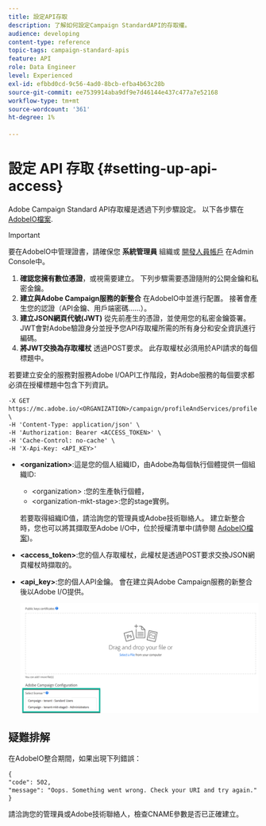 ```yaml
---
title: 設定API存取
description: 了解如何設定Campaign StandardAPI的存取權。
audience: developing
content-type: reference
topic-tags: campaign-standard-apis
feature: API
role: Data Engineer
level: Experienced
exl-id: efbbd0cd-9c56-4ad0-8bcb-efba4b63c28b
source-git-commit: ee7539914aba9df9e7d46144e437c477a7e52168
workflow-type: tm+mt
source-wordcount: '361'
ht-degree: 1%

---
```


# 設定 API 存取 {#setting-up-api-access}

Adobe Campaign Standard API存取權是透過下列步驟設定。 以下各步驟在 [AdobeIO檔案](https://www.adobe.io/authentication/auth-methods.html#!AdobeDocs/adobeio-auth/master/AuthenticationOverview/ServiceAccountIntegration.md).

>[!IMPORTANT]
>
>要在AdobeIO中管理證書，請確保您 <b>系統管理員</b> 組織或 [開發人員帳戶](https://helpx.adobe.com/enterprise/using/manage-developers.html)</a> 在Admin Console中。

1. **確認您擁有數位憑證**，或視需要建立。 下列步驟需要憑證隨附的公開金鑰和私密金鑰。
1. **建立與Adobe Campaign服務的新整合** 在AdobeIO中並進行配置。 接著會產生您的認證（API金鑰、用戶端密碼……）。
1. **建立JSON網頁代號(JWT)** 從先前產生的憑證，並使用您的私密金鑰簽署。 JWT會對Adobe驗證身分並授予您API存取權所需的所有身分和安全資訊進行編碼。
1. **將JWT交換為存取權杖** 透過POST要求。 此存取權杖必須用於API請求的每個標題中。

若要建立安全的服務對服務Adobe I/OAPI工作階段，對Adobe服務的每個要求都必須在授權標題中包含下列資訊。

```
-X GET https://mc.adobe.io/<ORGANIZATION>/campaign/profileAndServices/profile \
-H 'Content-Type: application/json' \
-H 'Authorization: Bearer <ACCESS_TOKEN>' \
-H 'Cache-Control: no-cache' \
-H 'X-Api-Key: <API_KEY>'
```

* **&lt;organization>**:這是您的個人組織ID，由Adobe為每個執行個體提供一個組織ID:

   * &lt;organization> :您的生產執行個體，
   * &lt;organization-mkt-stage>:您的stage實例。

   若要取得組織ID值，請洽詢您的管理員或Adobe技術聯絡人。 建立新整合時，您也可以將其擷取至Adobe I/O中，位於授權清單中(請參閱 <a href="https://www.adobe.io/authentication.html">AdobeIO檔案</a>)。

* **&lt;access_token>**:您的個人存取權杖，此權杖是透過POST要求交換JSON網頁權杖時擷取的。

* **&lt;api_key>**:您的個人API金鑰。 會在建立與Adobe Campaign服務的新整合後以Adobe I/O提供。

   ![替代文字](assets/tenant.png)

## 疑難排解

在AdobeIO整合期間，如果出現下列錯誤：

```
{ 
"code": 502, 
"message": "Oops. Something went wrong. Check your URI and try again." 
}
```


請洽詢您的管理員或Adobe技術聯絡人，檢查CNAME參數是否已正確建立。
